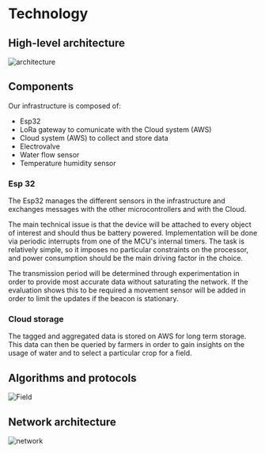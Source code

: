 # Technology

## High-level architecture 

![architecture](https://github.com/simonescaccia/Smart-Irrigation-System/blob/main/images/architecture.png)


## Components
Our infrastructure is composed of:
* Esp32 <br/>
* LoRa gateway to comunicate with the Cloud system (AWS) <br/>
* Cloud system (AWS) to collect and store data <br/>
* Electrovalve <br/>
* Water flow sensor <br/>
* Temperature humidity sensor <br/>

### Esp 32
The Esp32 manages the different sensors in the infrastructure and exchanges messages with the other microcontrollers and with the Cloud.

The main technical issue is that the device will be attached to every object of interest and should thus be battery powered. Implementation will be done via periodic interrupts from one of the MCU's internal timers. The task is relatively simple, so it imposes no particular constraints on the processor, and power consumption should be the main driving factor in the choice.

The transmission period will be determined through experimentation in order to provide most accurate data without saturating the network. If the evaluation shows this to be required a movement sensor will be added in order to limit the updates if the beacon is stationary.

### Cloud storage
The tagged and aggregated data is stored on AWS for long term storage. This data can then be queried by farmers in order to gain insights on the usage of water and to select a particular crop for a field.

## Algorithms and protocols 
![Field](https://github.com/simonescaccia/Smart-Irrigation-System/blob/main/images/field.png)

## Network architecture 
![network](https://github.com/simonescaccia/Smart-Irrigation-System/blob/main/images/network.png)



